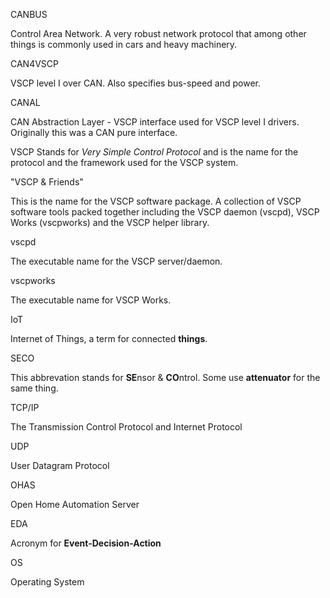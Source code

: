 CANBUS

Control Area Network. A very robust network protocol that among other things is commonly used in cars and heavy machinery.

CAN4VSCP

VSCP level I over CAN. Also specifies bus-speed and power.

CANAL

CAN Abstraction Layer - VSCP interface used for VSCP level I drivers. Originally this was a CAN pure interface.

VSCP
Stands for *Very Simple Control Protocol* and is the name for the protocol and the framework used for the VSCP system.

"VSCP & Friends"

This is the name for the VSCP software package. A collection of VSCP software tools packed together including the VSCP daemon (vscpd), VSCP Works (vscpworks) and the VSCP helper library.

vscpd

The executable name for the VSCP server/daemon.

vscpworks

The executable name for VSCP Works.

IoT

Internet of Things, a term for connected **things**. 

SECO 

This abbrevation stands for **SE**nsor & **CO**ntrol. Some use **attenuator** for the same thing.

TCP/IP

The Transmission Control Protocol and Internet Protocol

UDP

User Datagram Protocol

OHAS

Open Home Automation Server

EDA

Acronym for **Event-Decision-Action**

OS

Operating System

